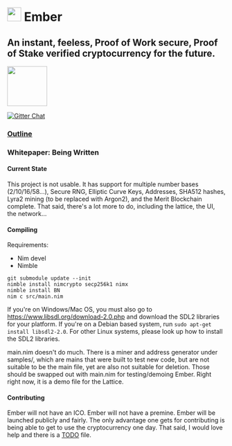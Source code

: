 # <img src="https://github.com/kayabaNerve/Ember/raw/master/logos/logo32.png" height="32px"/> Ember

## An instant, feeless, Proof of Work secure, Proof of Stake verified cryptocurrency for the future.

<a href="https://discord.gg/nZmdWGA"><img src="https://discordapp.com/assets/e05ead6e6ebc08df9291738d0aa6986d.png" height=92 width=92/></a>

[![Gitter Chat](https://badges.gitter.im/gitterHQ/gitter.png)](https://gitter.im/EmberCrypto/Lobby)

### [Outline](https://medium.com/@EmberCrypto/ember-cryptocurrency-d0df75e8170f)
### Whitepaper: Being  Written

#### Current State
This project is not usable. It has support for multiple number bases (2/10/16/58...), Secure RNG, Elliptic Curve Keys, Addresses, SHA512 hashes, Lyra2 mining (to be replaced with Argon2), and the Merit Blockchain complete. That said, there's a lot more to do, including the lattice, the UI, the network...

#### Compiling

Requirements:

- Nim devel
- Nimble

```
git submodule update --init
nimble install nimcrypto secp256k1 nimx
nimble install BN
nim c src/main.nim
```

If you're on Windows/Mac OS, you must also go to https://www.libsdl.org/download-2.0.php and download the SDL2 libraries for your platform.
If you're on a Debian based system, run `sudo apt-get install libsdl2-2.0`.
For other Linux systems, please look up how to install the SDL2 libraries.

main.nim doesn't do much. There is a miner and address generator under samples/, which are mains that were built to test new code, but are not suitable to be the main file, yet are also not suitable for deletion. Those should be swapped out with main.nim for testing/demoing Ember. Right right now, it is a demo file for the Lattice.

#### Contributing
Ember will not have an ICO. Ember will not have a premine. Ember will be launched publicly and fairly. The only advantage one gets for contributing is being able to get to use the cryptocurrency one day. That said, I would love help and there is a [TODO](https://github.com/kayabaNerve/Ember/blob/master/TODO.md) file.

